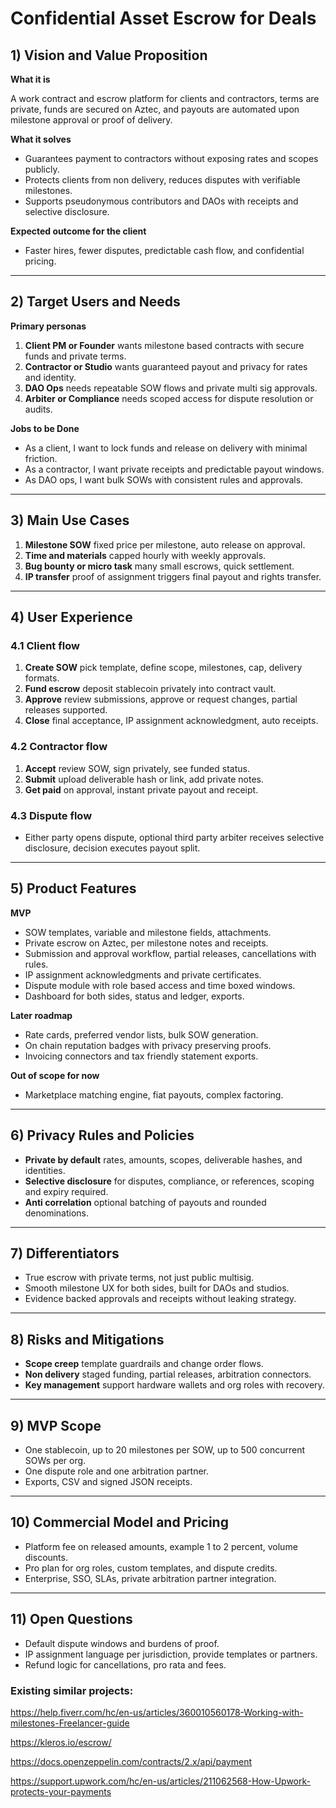 # Confidential Asset Escrow for Deals

## 1) Vision and Value Proposition

**What it is**

A work contract and escrow platform for clients and contractors, terms are private, funds are secured on Aztec, and payouts are automated upon milestone approval or proof of delivery.

**What it solves**

- Guarantees payment to contractors without exposing rates and scopes publicly.
- Protects clients from non delivery, reduces disputes with verifiable milestones.
- Supports pseudonymous contributors and DAOs with receipts and selective disclosure.

**Expected outcome for the client**

- Faster hires, fewer disputes, predictable cash flow, and confidential pricing.

---

## 2) Target Users and Needs

**Primary personas**

1. **Client PM or Founder** wants milestone based contracts with secure funds and private terms.
2. **Contractor or Studio** wants guaranteed payout and privacy for rates and identity.
3. **DAO Ops** needs repeatable SOW flows and private multi sig approvals.
4. **Arbiter or Compliance** needs scoped access for dispute resolution or audits.

**Jobs to be Done**

- As a client, I want to lock funds and release on delivery with minimal friction.
- As a contractor, I want private receipts and predictable payout windows.
- As DAO ops, I want bulk SOWs with consistent rules and approvals.

---

## 3) Main Use Cases

1. **Milestone SOW** fixed price per milestone, auto release on approval.
2. **Time and materials** capped hourly with weekly approvals.
3. **Bug bounty or micro task** many small escrows, quick settlement.
4. **IP transfer** proof of assignment triggers final payout and rights transfer.

---

## 4) User Experience

### 4.1 Client flow

1. **Create SOW** pick template, define scope, milestones, cap, delivery formats.
2. **Fund escrow** deposit stablecoin privately into contract vault.
3. **Approve** review submissions, approve or request changes, partial releases supported.
4. **Close** final acceptance, IP assignment acknowledgment, auto receipts.

### 4.2 Contractor flow

1. **Accept** review SOW, sign privately, see funded status.
2. **Submit** upload deliverable hash or link, add private notes.
3. **Get paid** on approval, instant private payout and receipt.

### 4.3 Dispute flow

- Either party opens dispute, optional third party arbiter receives selective disclosure, decision executes payout split.

---

## 5) Product Features

**MVP**

- SOW templates, variable and milestone fields, attachments.
- Private escrow on Aztec, per milestone notes and receipts.
- Submission and approval workflow, partial releases, cancellations with rules.
- IP assignment acknowledgments and private certificates.
- Dispute module with role based access and time boxed windows.
- Dashboard for both sides, status and ledger, exports.

**Later roadmap**

- Rate cards, preferred vendor lists, bulk SOW generation.
- On chain reputation badges with privacy preserving proofs.
- Invoicing connectors and tax friendly statement exports.

**Out of scope for now**

- Marketplace matching engine, fiat payouts, complex factoring.

---

## 6) Privacy Rules and Policies

- **Private by default** rates, amounts, scopes, deliverable hashes, and identities.
- **Selective disclosure** for disputes, compliance, or references, scoping and expiry required.
- **Anti correlation** optional batching of payouts and rounded denominations.

---

## 7) Differentiators

- True escrow with private terms, not just public multisig.
- Smooth milestone UX for both sides, built for DAOs and studios.
- Evidence backed approvals and receipts without leaking strategy.

---

## 8) Risks and Mitigations

- **Scope creep** template guardrails and change order flows.
- **Non delivery** staged funding, partial releases, arbitration connectors.
- **Key management** support hardware wallets and org roles with recovery.

---

## 9) MVP Scope

- One stablecoin, up to 20 milestones per SOW, up to 500 concurrent SOWs per org.
- One dispute role and one arbitration partner.
- Exports, CSV and signed JSON receipts.

---

## 10) Commercial Model and Pricing

- Platform fee on released amounts, example 1 to 2 percent, volume discounts.
- Pro plan for org roles, custom templates, and dispute credits.
- Enterprise, SSO, SLAs, private arbitration partner integration.

---

## 11) Open Questions

- Default dispute windows and burdens of proof.
- IP assignment language per jurisdiction, provide templates or partners.
- Refund logic for cancellations, pro rata and fees.

### **Existing similar projects:**

https://help.fiverr.com/hc/en-us/articles/360010560178-Working-with-milestones-Freelancer-guide

https://kleros.io/escrow/

https://docs.openzeppelin.com/contracts/2.x/api/payment

https://support.upwork.com/hc/en-us/articles/211062568-How-Upwork-protects-your-payments